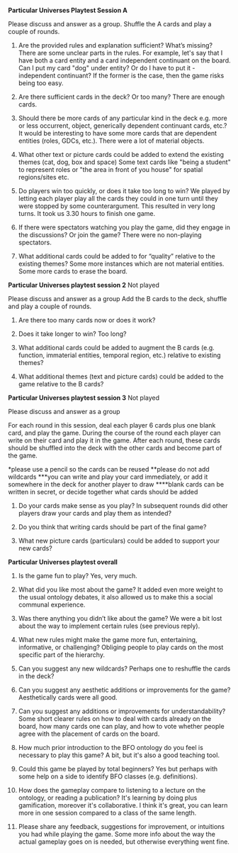 

**Particular Universes Playtest Session A**

Please discuss and answer as a group.
Shuffle the A cards and play a couple of rounds.

1. Are the provided rules and explanation sufficient? What’s missing?
There are some unclear parts in the rules. For example, let's say that I have both a card entity and a card
independent continuant on the board. Can I put my card "dog" under entity? Or do I have to put it - independent continuant?
If the former is the case, then the game risks being too easy.


2. Are there sufficient cards in the deck? Or too many?
There are enough cards.


3. Should there be more cards of any particular kind in the deck e.g. more or
less occurrent, object, generically dependent continuant cards, etc.?
It would be interesting to have some more cards that are dependent entities (roles, GDCs, etc.).
There were a lot of material objects.


4. What other text or picture cards could be added to extend the existing
themes (cat, dog, box and space)
Some text cards like "being a student" to represent roles or "the area in front of you house" for spatial regions/sites etc.


5. Do players win too quickly, or does it take too long to win?
We played by letting each player play all the cards they could in one turn
until they were stopped by some counterargument. This resulted in very long turns. 
It took us 3.30 hours to finish one game.

6. If there were spectators watching you play the game, did they engage in the
discussions? Or join the game?
There were no non-playing spectators.

7. What additional cards could be added to for “quality” relative to the existing
themes?
Some more instances which are not material entities.
Some more cards to erase the board.

**Particular Universes playtest session 2** Not played

Please discuss and answer as a group
Add the B cards to the deck, shuffle and play a couple of rounds.

1. Are there too many cards now or does it work?


2. Does it take longer to win? Too long?


3. What additional cards could be added to augment the B cards (e.g. function,
immaterial entities, temporal region, etc.) relative to existing themes?


4. What additional themes (text and picture cards) could be added to the game
relative to the B cards?


**Particular Universes playtest session 3** Not played

Please discuss and answer as a group

For each round in this session, deal each player 6 cards plus one blank card,
and play the game.
During the course of the round each player can write on their card and play it
in the game.
After each round, these cards should be shuffled into the deck with the other
cards and become part of the game.

*please use a pencil so the cards can be reused
**please do not add wildcards
***you can write and play your card immediately, or add it somewhere in
the deck for another player to draw
****blank cards can be written in secret, or decide together what cards
should be added

1. Do your cards make sense as you play? In subsequent rounds did other
players draw your cards and play them as intended?


2. Do you think that writing cards should be part of the final game?


3. What new picture cards (particulars) could be added to support your new
cards?


**Particular Universes playtest overall**

1. Is the game fun to play?
Yes, very much.

2. What did you like most about the game?
It added even more weight to the usual ontology debates, it also allowed us to make this 
a social communal experience.

3. Was there anything you didn’t like about the game?
We were a bit lost about the way to implement certain rules (see previous reply).

4. What new rules might make the game more fun, entertaining, informative, or
challenging?
Obliging people to play cards on the most specific part of the hierarchy.

5. Can you suggest any new wildcards?
Perhaps one to reshuffle the cards in the deck?

6. Can you suggest any aesthetic additions or improvements for the game?
Aesthetically cards were all good.

7. Can you suggest any additions or improvements for understandability?
Some short clearer rules on how to deal with cards already on the board,
how many cards one can play, and how to vote whether people agree with the
placement of cards on the board.

8. How much prior introduction to the BFO ontology do you feel is necessary to
play this game?
A bit, but it's also a good teaching tool.


9. Could this game be played by total beginners?
Yes but perhaps with some help on a side to identify BFO classes (e.g. definitions).


10. How does the gameplay compare to listening to a lecture on the ontology,
or reading a publication?
It's learning by doing plus gamification, moreover it's collaborative. 
I think it's great, you can learn more in one session compared to a class of the same length.


11. Please share any feedback, suggestions for improvement, or
intuitions you had while playing the game.
Some more info about the way the actual gameplay goes on is needed, but otherwise everything went fine.